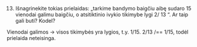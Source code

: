 13. Išnagrinekite tokias prielaidas: „tarkime bandymo baigčiu aibę sudaro 15 vienodai galimu
baigčiu, o atsitiktinio ivykio tikimybe lygi 2/
13 “. Ar taip gali buti? Kodel?

Vienodai galimos -> visos tikimybės yra lygios, t.y. 1/15.
2/13 /== 1/15, todėl prielaida neteisinga.